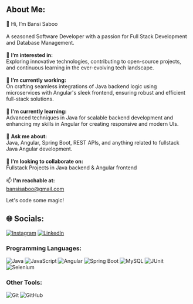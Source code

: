 ## About Me:
👋 Hi, I’m Bansi Saboo<br><br>
A seasoned Software Developer with a passion for Full Stack Development and Database Management.<br><br>
👀 **I’m interested in:** <br>
Exploring innovative technologies, contributing to open-source projects, and continuous learning in the ever-evolving tech landscape.<br><br>
🔭 **I’m currently working:** <br>
On crafting seamless integrations of Java backend logic using microservices with Angular's sleek frontend, ensuring robust and efficient full-stack solutions.<br><br>
🌱 **I'm currently learning:** <br>
Advanced techniques in Java for scalable backend development and enhancing my skills in Angular for creating responsive and modern UIs.<br><br>
💬 **Ask me about:** <br>
Java, Angular, Spring Boot, REST APIs, and anything related to fullstack Java Angular development.<br><br>
💞️ **I’m looking to collaborate on:** <br>
Fullstack Projects in Java backend & Angular frontend<br><br>
📫 **I'm reachable at:** <br>
bansisaboo@gmail.com

Let's code some magic!

## 🌐 Socials: 
[![Instagram](https://img.shields.io/badge/Instagram-%23E4405F.svg?logo=Instagram&logoColor=white)](https://www.instagram.com/bansi_saboo/)
[![LinkedIn](https://img.shields.io/badge/LinkedIn-%230077B5.svg?logo=linkedin&logoColor=white)](https://www.linkedin.com/in/bansi-saboo-93833b152/)

### Programming Languages:
![Java](https://img.shields.io/badge/Java-%23ED8B00.svg?&style=for-the-badge&logo=java&logoColor=white)
![JavaScript](https://img.shields.io/badge/JavaScript-%23F7DF1E.svg?&style=for-the-badge&logo=javascript&logoColor=black)
![Angular](https://img.shields.io/badge/Angular-%23DD0031.svg?&style=for-the-badge&logo=angular&logoColor=white)
![Spring Boot](https://img.shields.io/badge/Spring_Boot-%236DB33F.svg?&style=for-the-badge&logo=spring-boot&logoColor=white)
![MySQL](https://img.shields.io/badge/MySQL-%2300f.svg?&style=for-the-badge&logo=mysql&logoColor=white)
![JUnit](https://img.shields.io/badge/JUnit-%25E05D44.svg?&style=for-the-badge&logo=junit&logoColor=white)
![Selenium](https://img.shields.io/badge/Selenium-%234AAE3F.svg?&style=for-the-badge&logo=selenium&logoColor=white)

### Other Tools:
![Git](https://img.shields.io/badge/Git-%23F05032.svg?&style=for-the-badge&logo=git&logoColor=white)
![GitHub](https://img.shields.io/badge/GitHub-%23121011.svg?&style=for-the-badge&logo=github&logoColor=white)





